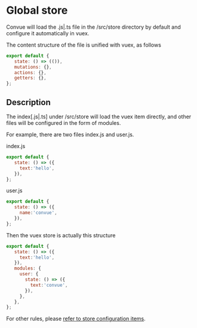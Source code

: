 # Global store

Convue will load the .js|.ts file in the /src/store directory by default and configure it automatically in vuex.

The content structure of the file is unified with vuex, as follows

```js
export default {
   state: () => (()),
   mutations: {},
   actions: {},
   getters: {},
};
```

## Description

The index[.js|.ts] under /src/store will load the vuex item directly, and other files will be configured in the form of modules.

For example, there are two files index.js and user.js.

index.js

```js
export default {
   state: () => ({
     text:'hello',
   }),
};
```

user.js

```js
export default {
   state: () => ({
     name:'convue',
   }),
};
```

Then the vuex store is actually this structure

```js
export default {
   state: () => ({
     text:'hello',
   }),
   modules: {
     user: {
       state: () => ({
         text:'convue',
       }),
     },
   },
};
```

For other rules, please [refer to store configuration items](/convue/config/store).
